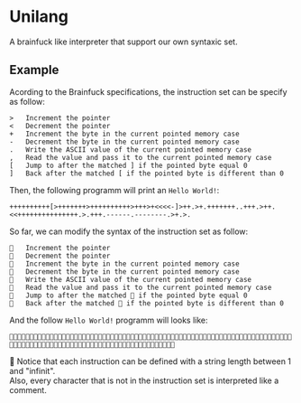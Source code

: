 # Unilang

A brainfuck like interpreter that support our own syntaxic set.  

## Example

Acording to the Brainfuck specifications, the instruction set can be specify as follow:  

```
>   Increment the pointer​
<​   Decrement the pointer
+​   Increment the byte in the current pointed memory case 
-​   Decrement the byte in the current pointed memory case
.​   Write the ASCII value of the current pointed memory case
,​   Read the value and pass it to the current pointed memory case
[​   Jump to after the matched ] if the pointed byte equal 0
]​   Back after the matched [ if the pointed byte is different than 0
```

Then, the following programm will print an `Hello World!`:
```
++++++++++[>+++++++>++++++++++>+++>+<<<<-]>++.>+.+++++++..+++.>++.<<+++++++++++++++.>.+++.------.--------.>+.>.
```

So far, we can modify the syntax of the instruction set as follow:

```
🐇   Increment the pointer​
🐬   Decrement the pointer
🐌   Increment the byte in the current pointed memory case 
🦧   Decrement the byte in the current pointed memory case
🙈   Write the ASCII value of the current pointed memory case
🐢   Read the value and pass it to the current pointed memory case
🦆   Jump to after the matched 🦛 if the pointed byte equal 0
🦛   Back after the matched 🦆 if the pointed byte is different than 0
```

And the follow `Hello World!` programm will looks like:

```
🐌🐌🐌🐌🐌🐌🐌🐌🐌🐌🦆🐇🐌🐌🐌🐌🐌🐌🐌🐇🐌🐌🐌🐌🐌🐌🐌🐌🐌🐌🐇🐌🐌🐌🐇🐌🐬🐬🐬🐬🦧🦛🐇🐌🐌🙈🐇🐌🙈🐌🐌🐌🐌🐌🐌🐌🙈🙈🐌🐌🐌🙈🐇🐌🐌🙈🐬🐬🐌🐌🐌🐌🐌🐌🐌🐌🐌🐌🐌🐌🐌🐌🐌🙈🐇🙈🐌🐌🐌🙈🦧🦧🦧🦧🦧🦧🙈🦧🦧🦧🦧🦧🦧🦧🦧🙈🐇🐌🙈🐇🙈
```

:pencil: Notice that each instruction can be defined with a string length between 1 and "infinit".  
Also, every character that is not in the instruction set is interpreted like a comment.